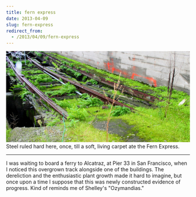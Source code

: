 ```yaml
---
title: fern express
date: 2013-04-09
slug: fern-express
redirect_from:
  - /2013/04/09/fern-express
---
```


<p class="haiku"><img src="assets/green-rails.jpg" /></a>Steel ruled hard here, once,
till a soft, living carpet
ate the Fern Express.</p>
<hr />
I was waiting to board a ferry to Alcatraz, at Pier 33 in San Francisco, when I noticed this overgrown track alongside one of the buildings. The dereliction and the enthusiastic plant growth made it hard to imagine, but once upon a time I suppose that this was newly constructed evidence of progress. Kind of reminds me of Shelley's "Ozymandias."
